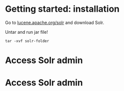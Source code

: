 # Getting started: installation

Go to [lucene.apache.org/solr](http://lucene.apache.org/solr) and download Solr. 

Untar and run jar file!

```
tar -xvf solr-folder
```

# Access Solr admin
# Access Solr admin